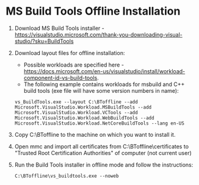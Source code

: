 # MS Build Tools Offline Installation

1. Download MS Build Tools installer - https://visualstudio.microsoft.com/thank-you-downloading-visual-studio/?sku=BuildTools  

2. Download layout files for offline installation:
    - Possible workloads are specified here - https://docs.microsoft.com/en-us/visualstudio/install/workload-component-id-vs-build-tools.
    - The following example contains workloads for msbuild and C++ build tools (exe file will have some version numbers in name):
    ```
    vs_BuildTools.exe --layout C:\BToffline --add Microsoft.VisualStudio.Workload.MSBuildTools --add Microsoft.VisualStudio.Workload.VCTools --add Microsoft.VisualStudio.Workload.WebBuildTools --add Microsoft.VisualStudio.Workload.NetCoreBuildTools --lang en-US  
    ```

3. Copy C:\BToffline to the machine on which you want to install it.

4. Open mmc and import all certificates from C:\BToffline\certificates to "Trusted Root Certification Authorities" of computer (not current user)  

5. Run the Build Tools installer in offline mode and follow the instructions:
    ```
    C:\BToffline\vs_buildtools.exe --noweb  
    ```